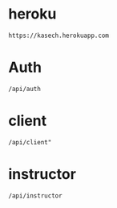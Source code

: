 
# heroku
````
https://kasech.herokuapp.com
````

# Auth
````
/api/auth
````
# client
````
/api/client"
````

# instructor
````
/api/instructor
````